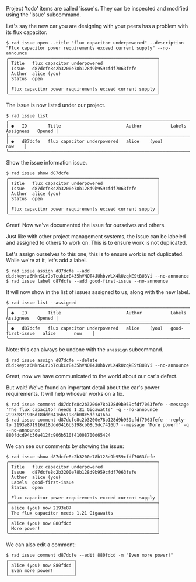Project 'todo' items are called 'issue's.  They can be inspected and modified
using the 'issue' subcommand.

Let's say the new car you are designing with your peers has a problem with its flux capacitor.

```
$ rad issue open --title "flux capacitor underpowered" --description "Flux capacitor power requirements exceed current supply" --no-announce
╭─────────────────────────────────────────────────────────╮
│ Title   flux capacitor underpowered                     │
│ Issue   d87dcfe8c2b3200e78b128d9b959cfdf7063fefe        │
│ Author  alice (you)                                     │
│ Status  open                                            │
│                                                         │
│ Flux capacitor power requirements exceed current supply │
╰─────────────────────────────────────────────────────────╯
```

The issue is now listed under our project.

```
$ rad issue list
╭──────────────────────────────────────────────────────────────────────────────────────────╮
│ ●   ID        Title                         Author           Labels   Assignees   Opened │
├──────────────────────────────────────────────────────────────────────────────────────────┤
│ ●   d87dcfe   flux capacitor underpowered   alice    (you)                        now    │
╰──────────────────────────────────────────────────────────────────────────────────────────╯
```

Show the issue information issue.

```
$ rad issue show d87dcfe
╭─────────────────────────────────────────────────────────╮
│ Title   flux capacitor underpowered                     │
│ Issue   d87dcfe8c2b3200e78b128d9b959cfdf7063fefe        │
│ Author  alice (you)                                     │
│ Status  open                                            │
│                                                         │
│ Flux capacitor power requirements exceed current supply │
╰─────────────────────────────────────────────────────────╯
```


Great! Now we've documented the issue for ourselves and others.

Just like with other project management systems, the issue can be
labeled and assigned to others to work on. This is to ensure work is
not duplicated.

Let's assign ourselves to this one, this is to ensure work is not
duplicated. While we're at it, let's add a label.

```
$ rad issue assign d87dcfe --add did:key:z6MknSLrJoTcukLrE435hVNQT4JUhbvWLX4kUzqkEStBU8Vi --no-announce
$ rad issue label d87dcfe --add good-first-issue --no-announce
```

It will now show in the list of issues assigned to us, along with the new label.

```
$ rad issue list --assigned
╭────────────────────────────────────────────────────────────────────────────────────────────────────╮
│ ●   ID        Title                         Author           Labels             Assignees   Opened │
├────────────────────────────────────────────────────────────────────────────────────────────────────┤
│ ●   d87dcfe   flux capacitor underpowered   alice    (you)   good-first-issue   alice       now    │
╰────────────────────────────────────────────────────────────────────────────────────────────────────╯
```

Note: this can always be undone with the `unassign` subcommand.

```
$ rad issue assign d87dcfe --delete did:key:z6MknSLrJoTcukLrE435hVNQT4JUhbvWLX4kUzqkEStBU8Vi --no-announce
```

Great, now we have communicated to the world about our car's defect.

But wait! We've found an important detail about the car's power requirements.
It will help whoever works on a fix.

```
$ rad issue comment d87dcfe8c2b3200e78b128d9b959cfdf7063fefe --message 'The flux capacitor needs 1.21 Gigawatts' -q --no-announce
2193e871916d18ddd0416b5198cb08c5dc7416b7
$ rad issue comment d87dcfe8c2b3200e78b128d9b959cfdf7063fefe --reply-to 2193e871916d18ddd0416b5198cb08c5dc7416b7 --message 'More power!' -q --no-announce
880fdcd94b36e412fc906b510f41008700d65424
```

We can see our comments by showing the issue:

```
$ rad issue show d87dcfe8c2b3200e78b128d9b959cfdf7063fefe
╭─────────────────────────────────────────────────────────╮
│ Title   flux capacitor underpowered                     │
│ Issue   d87dcfe8c2b3200e78b128d9b959cfdf7063fefe        │
│ Author  alice (you)                                     │
│ Labels  good-first-issue                                │
│ Status  open                                            │
│                                                         │
│ Flux capacitor power requirements exceed current supply │
├─────────────────────────────────────────────────────────┤
│ alice (you) now 2193e87                                 │
│ The flux capacitor needs 1.21 Gigawatts                 │
├─────────────────────────────────────────────────────────┤
│ alice (you) now 880fdcd                                 │
│ More power!                                             │
╰─────────────────────────────────────────────────────────╯
```

We can also edit a comment:

```
$ rad issue comment d87dcfe --edit 880fdcd -m "Even more power!"
╭─────────────────────────╮
│ alice (you) now 880fdcd │
│ Even more power!        │
╰─────────────────────────╯
```
